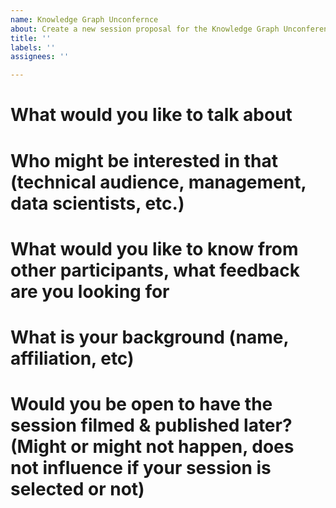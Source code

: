 ```yaml
---
name: Knowledge Graph Unconfernce
about: Create a new session proposal for the Knowledge Graph Unconference
title: ''
labels: ''
assignees: ''

---
```


# What would you like to talk about

# Who might be interested in that (technical audience, management, data scientists, etc.)

# What would you like to know from other participants, what feedback are you looking for

# What is your background (name, affiliation, etc)

# Would you be open to have the session filmed & published later? (Might or might not happen, does not influence if your session is selected or not)
